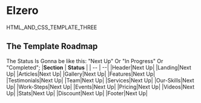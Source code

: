 # Elzero
HTML_AND_CSS_TEMPLATE_THREE

## The Template Roadmap
The Status Is Gonna be like this: "Next Up" Or "In Progress" Or "Completed";
|**Section** | **Status** |
| -- | --|
|Header|Next Up| 
|Landing|Next Up| 
|Articles|Next Up| 
|Gallery|Next Up| 
|Features|Next Up| 
|Testimonials|Next Up| 
|Team|Next Up| 
|Services|Next Up| 
|Our-Skills|Next Up| 
|Work-Steps|Next Up| 
|Events|Next Up| 
|Pricing|Next Up| 
|Videos|Next Up| 
|Stats|Next Up| 
|Discount|Next Up| 
|Footer|Next Up| 

